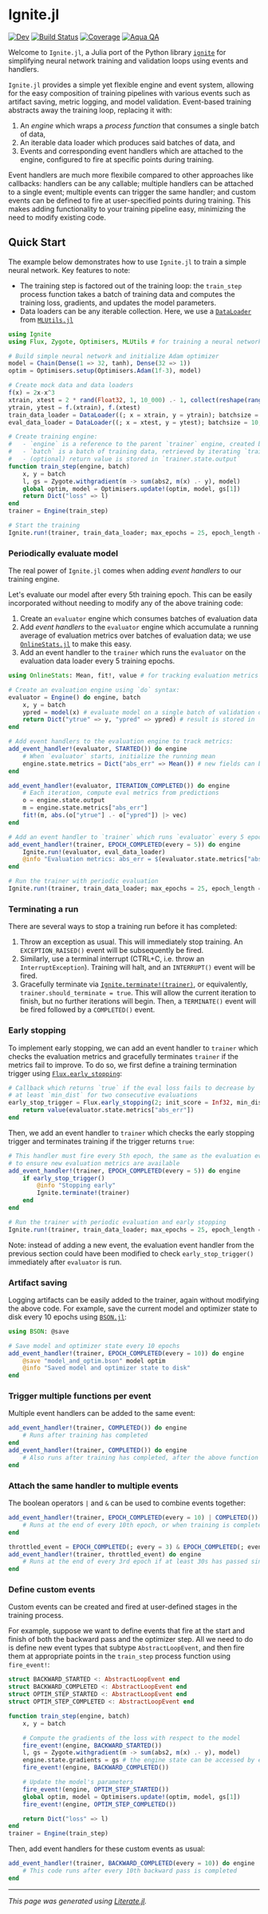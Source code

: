 # Ignite.jl

[![Dev](https://img.shields.io/badge/docs-dev-blue.svg)](https://jondeuce.github.io/Ignite.jl/dev/)
[![Build Status](https://github.com/jondeuce/Ignite.jl/actions/workflows/CI.yml/badge.svg?branch=master)](https://github.com/jondeuce/Ignite.jl/actions/workflows/CI.yml?query=branch%3Amaster)
[![Coverage](https://codecov.io/gh/jondeuce/Ignite.jl/branch/master/graph/badge.svg)](https://codecov.io/gh/jondeuce/Ignite.jl)
[![Aqua QA](https://raw.githubusercontent.com/JuliaTesting/Aqua.jl/master/badge.svg)](https://github.com/JuliaTesting/Aqua.jl)

Welcome to `Ignite.jl`, a Julia port of the Python library [`ignite`](https://github.com/pytorch/ignite) for simplifying neural network training and validation loops using events and handlers.

`Ignite.jl` provides a simple yet flexible engine and event system, allowing for the easy composition of training pipelines with various events such as artifact saving, metric logging, and model validation. Event-based training abstracts away the training loop, replacing it with:
1. An *engine* which wraps a *process function* that consumes a single batch of data,
2. An iterable data loader which produces said batches of data, and
3. Events and corresponding event handlers which are attached to the engine, configured to fire at specific points during training.

Event handlers are much more flexibile compared to other approaches like callbacks: handlers can be any callable; multiple handlers can be attached to a single event; multiple events can trigger the same handler; and custom events can be defined to fire at user-specified points during training. This makes adding functionality to your training pipeline easy, minimizing the need to modify existing code.

## Quick Start

The example below demonstrates how to use `Ignite.jl` to train a simple neural network. Key features to note:
* The training step is factored out of the training loop: the `train_step` process function takes a batch of training data and computes the training loss, gradients, and updates the model parameters.
* Data loaders can be any iterable collection. Here, we use a [`DataLoader`](https://juliaml.github.io/MLUtils.jl/stable/api/#MLUtils.DataLoader) from [`MLUtils.jl`](https://github.com/JuliaML/MLUtils.jl)

````julia
using Ignite
using Flux, Zygote, Optimisers, MLUtils # for training a neural network

# Build simple neural network and initialize Adam optimizer
model = Chain(Dense(1 => 32, tanh), Dense(32 => 1))
optim = Optimisers.setup(Optimisers.Adam(1f-3), model)

# Create mock data and data loaders
f(x) = 2x-x^3
xtrain, xtest = 2 * rand(Float32, 1, 10_000) .- 1, collect(reshape(range(-1f0, 1f0, length = 100), 1, :))
ytrain, ytest = f.(xtrain), f.(xtest)
train_data_loader = DataLoader((; x = xtrain, y = ytrain); batchsize = 64, shuffle = true, partial = false)
eval_data_loader = DataLoader((; x = xtest, y = ytest); batchsize = 10, shuffle = false)

# Create training engine:
#   - `engine` is a reference to the parent `trainer` engine, created below
#   - `batch` is a batch of training data, retrieved by iterating `train_data_loader`
#   - (optional) return value is stored in `trainer.state.output`
function train_step(engine, batch)
    x, y = batch
    l, gs = Zygote.withgradient(m -> sum(abs2, m(x) .- y), model)
    global optim, model = Optimisers.update!(optim, model, gs[1])
    return Dict("loss" => l)
end
trainer = Engine(train_step)

# Start the training
Ignite.run!(trainer, train_data_loader; max_epochs = 25, epoch_length = 100)
````

### Periodically evaluate model

The real power of `Ignite.jl` comes when adding *event handlers* to our training engine.

Let's evaluate our model after every 5th training epoch. This can be easily incorporated without needing to modify any of the above training code:
1. Create an `evaluator` engine which consumes batches of evaluation data
2. Add *event handlers* to the `evaluator` engine which accumulate a running average of evaluation metrics over batches of evaluation data; we use [`OnlineStats.jl`](https://github.com/joshday/OnlineStats.jl) to make this easy.
3. Add an event handler to the `trainer` which runs the `evaluator` on the evaluation data loader every 5 training epochs.

````julia
using OnlineStats: Mean, fit!, value # for tracking evaluation metrics

# Create an evaluation engine using `do` syntax:
evaluator = Engine() do engine, batch
    x, y = batch
    ypred = model(x) # evaluate model on a single batch of validation data
    return Dict("ytrue" => y, "ypred" => ypred) # result is stored in `evaluator.state.output`
end

# Add event handlers to the evaluation engine to track metrics:
add_event_handler!(evaluator, STARTED()) do engine
    # When `evaluator` starts, initialize the running mean
    engine.state.metrics = Dict("abs_err" => Mean()) # new fields can be added to `engine.state` dynamically
end

add_event_handler!(evaluator, ITERATION_COMPLETED()) do engine
    # Each iteration, compute eval metrics from predictions
    o = engine.state.output
    m = engine.state.metrics["abs_err"]
    fit!(m, abs.(o["ytrue"] .- o["ypred"]) |> vec)
end

# Add an event handler to `trainer` which runs `evaluator` every 5 epochs:
add_event_handler!(trainer, EPOCH_COMPLETED(every = 5)) do engine
    Ignite.run!(evaluator, eval_data_loader)
    @info "Evaluation metrics: abs_err = $(evaluator.state.metrics["abs_err"])"
end

# Run the trainer with periodic evaluation
Ignite.run!(trainer, train_data_loader; max_epochs = 25, epoch_length = 100)
````

### Terminating a run

There are several ways to stop a training run before it has completed:
1. Throw an exception as usual. This will immediately stop training. An `EXCEPTION_RAISED()` event will be subsequently be fired.
2. Similarly, use a terminal interrupt (CTRL+C, i.e. throw an `InterruptException`). Training will halt, and an `INTERRUPT()` event will be fired.
3. Gracefully terminate via [`Ignite.terminate!(trainer)`](https://jondeuce.github.io/Ignite.jl/dev/#Ignite.terminate!-Tuple{Engine}), or equivalently, `trainer.should_terminate = true`. This will allow the current iteration to finish, but no further iterations will begin. Then, a `TERMINATE()` event will be fired followed by a `COMPLETED()` event.

### Early stopping

To implement early stopping, we can add an event handler to `trainer` which checks the evaluation metrics and gracefully terminates `trainer` if the metrics fail to improve. To do so, we first define a training termination trigger using [`Flux.early_stopping`](http://fluxml.ai/Flux.jl/stable/training/callbacks/#Flux.early_stopping):

````julia
# Callback which returns `true` if the eval loss fails to decrease by
# at least `min_dist` for two consecutive evaluations
early_stop_trigger = Flux.early_stopping(2; init_score = Inf32, min_dist = 5f-3) do
    return value(evaluator.state.metrics["abs_err"])
end
````

Then, we add an event handler to `trainer` which checks the early stopping trigger and terminates training if the trigger returns `true`:

````julia
# This handler must fire every 5th epoch, the same as the evaluation event handler,
# to ensure new evaluation metrics are available
add_event_handler!(trainer, EPOCH_COMPLETED(every = 5)) do engine
    if early_stop_trigger()
        @info "Stopping early"
        Ignite.terminate!(trainer)
    end
end

# Run the trainer with periodic evaluation and early stopping
Ignite.run!(trainer, train_data_loader; max_epochs = 25, epoch_length = 100)
````

Note: instead of adding a new event, the evaluation event handler from the previous section could have been modified to check `early_stop_trigger()` immediately after `evaluator` is run.

### Artifact saving

Logging artifacts can be easily added to the trainer, again without modifying the above code. For example, save the current model and optimizer state to disk every 10 epochs using [`BSON.jl`](https://github.com/JuliaIO/BSON.jl):

````julia
using BSON: @save

# Save model and optimizer state every 10 epochs
add_event_handler!(trainer, EPOCH_COMPLETED(every = 10)) do engine
    @save "model_and_optim.bson" model optim
    @info "Saved model and optimizer state to disk"
end
````

### Trigger multiple functions per event

Multiple event handlers can be added to the same event:

````julia
add_event_handler!(trainer, COMPLETED()) do engine
    # Runs after training has completed
end
add_event_handler!(trainer, COMPLETED()) do engine
    # Also runs after training has completed, after the above function runs
end
````

### Attach the same handler to multiple events

The boolean operators `|` and `&` can be used to combine events together:

````julia
add_event_handler!(trainer, EPOCH_COMPLETED(every = 10) | COMPLETED()) do engine
    # Runs at the end of every 10th epoch, or when training is completed
end

throttled_event = EPOCH_COMPLETED(; every = 3) & EPOCH_COMPLETED(; event_filter = throttle_filter(30.0))
add_event_handler!(trainer, throttled_event) do engine
    # Runs at the end of every 3rd epoch if at least 30s has passed since the last firing
end
````

### Define custom events

Custom events can be created and fired at user-defined stages in the training process.

For example, suppose we want to define events that fire at the start and finish of both the backward pass and the optimizer step. All we need to do is define new event types that subtype `AbstractLoopEvent`, and then fire them at appropriate points in the `train_step` process function using `fire_event!`:

````julia
struct BACKWARD_STARTED <: AbstractLoopEvent end
struct BACKWARD_COMPLETED <: AbstractLoopEvent end
struct OPTIM_STEP_STARTED <: AbstractLoopEvent end
struct OPTIM_STEP_COMPLETED <: AbstractLoopEvent end

function train_step(engine, batch)
    x, y = batch

    # Compute the gradients of the loss with respect to the model
    fire_event!(engine, BACKWARD_STARTED())
    l, gs = Zygote.withgradient(m -> sum(abs2, m(x) .- y), model)
    engine.state.gradients = gs # the engine state can be accessed by event handlers
    fire_event!(engine, BACKWARD_COMPLETED())

    # Update the model's parameters
    fire_event!(engine, OPTIM_STEP_STARTED())
    global optim, model = Optimisers.update!(optim, model, gs[1])
    fire_event!(engine, OPTIM_STEP_COMPLETED())

    return Dict("loss" => l)
end
trainer = Engine(train_step)
````

Then, add event handlers for these custom events as usual:

````julia
add_event_handler!(trainer, BACKWARD_COMPLETED(every = 10)) do engine
    # This code runs after every 10th backward pass is completed
end
````

---

*This page was generated using [Literate.jl](https://github.com/fredrikekre/Literate.jl).*

